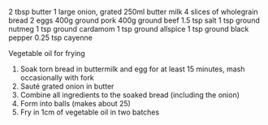 2 tbsp butter
1 large onion, grated
250ml butter milk
4 slices of wholegrain bread
2 eggs
400g ground pork
400g ground beef
1.5 tsp salt
1 tsp ground nutmeg
1 tsp ground cardamom
1 tsp ground allspice
1 tsp ground black pepper
0.25 tsp cayenne

Vegetable oil for frying

1. Soak torn bread in buttermilk and egg for at least 15 minutes, mash occasionally with fork
2. Sauté grated onion in butter
3. Combine all ingredients to the soaked bread (including the onion)
4. Form into balls (makes about 25)
5. Fry in 1cm of vegetable oil in two batches
